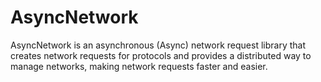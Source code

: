 # AsyncNetwork
AsyncNetwork is an asynchronous (Async) network request library that creates network requests for protocols and provides a distributed way to manage networks, making network requests faster and easier.
